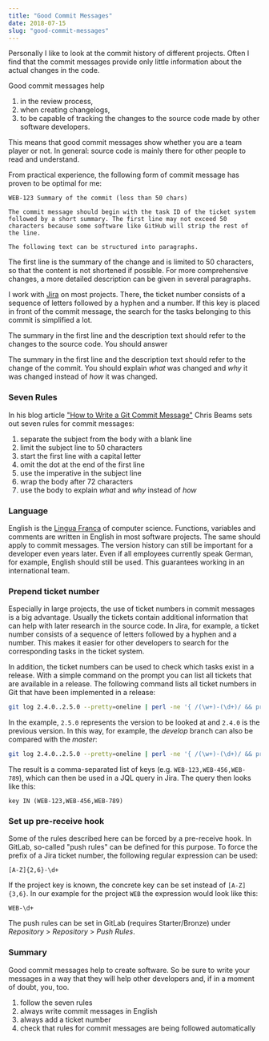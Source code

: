 ```yaml
---
title: "Good Commit Messages"
date: 2018-07-15
slug: "good-commit-messages"
---
```


Personally I like to look at the commit history of different projects.
Often I find that the commit messages provide only little information about the actual changes in the code.

Good commit messages help

1. in the review process,
2. when creating changelogs,
3. to be capable of tracking the changes to the source code made by other software developers.

This means that good commit messages show whether you are a team player or not.
In general: source code is mainly there for other people to read and understand.

From practical experience, the following form of commit message has proven to be optimal for me:

```text
WEB-123 Summary of the commit (less than 50 chars)

The commit message should begin with the task ID of the ticket system 
followed by a short summary. The first line may not exceed 50 
characters because some software like GitHub will strip the rest of 
the line.

The following text can be structured into paragraphs.
```

The first line is the summary of the change and is limited to 50 characters, so that the content is not shortened if possible.
For more comprehensive changes, a more detailed description can be given in several paragraphs.

I work with [Jira](https://www.atlassian.com/software/jira) on most projects.
There, the ticket number consists of a sequence of letters followed by a hyphen and a number.
If this key is placed in front of the commit message, the search for the tasks belonging to this commit is simplified a lot.

The summary in the first line and the description text should refer to the changes to the source code. You should answer 

The summary in the first line and the description text should refer to the change of the commit.
You should explain *what* was changed and *why* it was changed instead of *how* it was changed.

### Seven Rules

In his blog article ["How to Write a Git Commit Message"](https://chris.beams.io/posts/git-commit/) Chris Beams sets out seven rules for commit messages:

1. separate the subject from the body with a blank line
2. limit the subject line to 50 characters
3. start the first line with a capital letter
4. omit the dot at the end of the first line
5. use the imperative in the subject line
6. wrap the body after 72 characters
7. use the body to explain *what* and *why* instead of *how*

### Language

English is the [Lingua Franca](https://en.wikipedia.org/wiki/Lingua_franca) of computer science. 
Functions, variables and comments are written in English in most software projects.
The same should apply to commit messages.
The version history can still be important for a developer even years later.
Even if all employees currently speak German, for example, English should still be used.
This guarantees working in an international team.

### Prepend ticket number

Especially in large projects, the use of ticket numbers in commit messages is a big advantage.
Usually the tickets contain additional information that can help with later research in the source code.
In Jira, for example, a ticket number consists of a sequence of letters followed by a hyphen and a number.
This makes it easier for other developers to search for the corresponding tasks in the ticket system.

In addition, the ticket numbers can be used to check which tasks exist in a release.
With a simple command on the prompt you can list all tickets that are available in a release.
The following command lists all ticket numbers in Git that have been implemented in a release:

```bash
git log 2.4.0..2.5.0 --pretty=oneline | perl -ne '{ /(\w+)-(\d+)/ && print "$1-$2,"}'
```

In the example, `2.5.0` represents the version to be looked at and `2.4.0` is the previous version.
In this way, for example, the *develop* branch can also be compared with the *master*:

```bash
git log 2.4.0..2.5.0 --pretty=oneline | perl -ne '{ /(\w+)-(\d+)/ && print "$1-$2,"}'
```

The result is a comma-separated list of keys (e.g. `WEB-123,WEB-456,WEB-789`), which can then be used in a JQL query in Jira.
The query then looks like this:

```JQL
key IN (WEB-123,WEB-456,WEB-789)
```

### Set up pre-receive hook

Some of the rules described here can be forced by a pre-receive hook.
In GitLab, so-called "push rules" can be defined for this purpose.
To force the prefix of a Jira ticket number, the following regular expression can be used:

```regexp
[A-Z]{2,6}-\d+
```

If the project key is known, the concrete key can be set instead of `[A-Z]{3,6}`.
In our example for the project `WEB` the expression would look like this:

```regexp
WEB-\d+
```

The push rules can be set in GitLab (requires Starter/Bronze) under *Repository* &gt; *Repository* &gt; *Push Rules*.

### Summary

Good commit messages help to create software.
So be sure to write your messages in a way that they will help other developers and, if in a moment of doubt, you, too.

1. follow the seven rules
2. always write commit messages in English
3. always add a ticket number
4. check that rules for commit messages are being followed automatically
